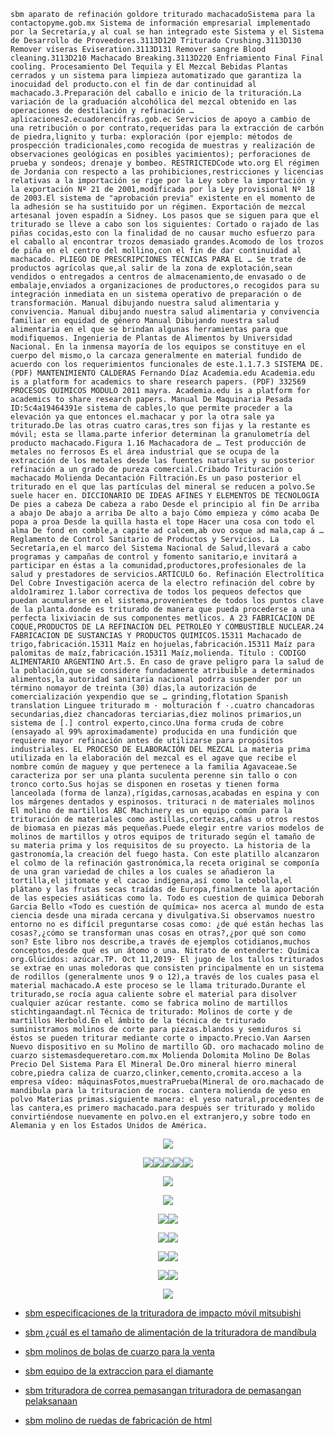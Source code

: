 
```
sbm aparato de refinación goldore triturado machacadoSistema para la contactopyme.gob.mx Sistema de información empresarial implementado por la Secretaría,y al cual se han integrado este Sistema y el Sistema de Desarrollo de Proveedores.3113D120 Triturado Crushing.3113D130 Remover víseras Eviseration.3113D131 Remover sangre Blood cleaning.3113D210 Machacado Breaking.3113D220 Enfriamiento Final Final cooling. Procesamiento Del Tequila y El Mezcal Bebidas Plantas cerrados y un sistema para limpieza automatizado que garantiza la inocuidad del producto.con el fin de dar continuidad al machacado.3.Preparación del caballo e inicio de la trituración.La variación de la graduación alcohólica del mezcal obtenido en las operaciones de destilación y refinación … aplicaciones2.ecuadorencifras.gob.ec Servicios de apoyo a cambio de una retribución o por contrato,requeridas para la extracción de carbón de piedra,lignito y turba: exploración (por ejemplo: métodos de prospección tradicionales,como recogida de muestras y realización de observaciones geológicas en posibles yacimientos); perforaciones de prueba y sondeos; drenaje y bombeo. RESTRICTEDCode wto.org El régimen de Jordania con respecto a las prohibiciones,restricciones y licencias relativas a la importación se rige por la Ley sobre la importación y la exportación Nº 21 de 2001,modificada por la Ley provisional Nº 18 de 2003.El sistema de "aprobación previa" existente en el momento de la adhesión se ha sustituido por un régimen. Exportación de mezcal artesanal joven espadín a Sidney. Los pasos que se siguen para que el triturado se lleve a cabo son los siguientes: Cortado o rajado de las piñas cocidas,esto con la finalidad de no causar mucho esfuerzo para el caballo al encontrar trozos demasiado grandes.Acomodo de los trozos de piña en el centro del mollino,con el fin de dar continuidad al machacado. PLIEGO DE PRESCRIPCIONES TÉCNICAS PARA EL … Se trate de productos agrícolas que,al salir de la zona de explotación,sean vendidos o entregados a centros de almacenamiento,de envasado o de embalaje,enviados a organizaciones de productores,o recogidos para su integración inmediata en un sistema operativo de preparación o de transformación. Manual dibujando nuestra salud alimentaria y convivencia. Manual dibujando nuestra salud alimentaria y convivencia familiar en equidad de género Manual Dibujando nuestra salud alimentaria en el que se brindan algunas herramientas para que modifiquemos. Ingenieria de Plantas de Alimentos by Universidad Nacional. En la inmensa mayoría de los equipos se constituye en el cuerpo del mismo,o la carcaza generalmente en material fundido de acuerdo con los requerimientos funcionales de este.1.1.7.3 SISTEMA DE. (PDF) MANTENIMIENTO CALDERAS Fernando Díaz Academia.edu Academia.edu is a platform for academics to share research papers. (PDF) 332569 PROCESOS QUIMICOS MODULO 2011 mayra. Academia.edu is a platform for academics to share research papers. Manual De Maquinaria Pesada ID:5c4a19464391e sistema de cables,lo que permite proceder a la elevación ya que entonces el.machacar y por la otra sale ya triturado.De las otras cuatro caras,tres son fijas y la restante es móvil; esta se llama.parte inferior determinan la granulometría del producto machacado.Figura 1.16 Machacadora de … Test producción de metales no ferrosos Es el área industrial que se ocupa de la extracción de los metales desde las fuentes naturales y su posterior refinación a un grado de pureza comercial.Cribado Trituración o machacado Molienda Decantación Filtración.Es un paso posterior el triturado en el que las partículas del mineral se reducen a polvo.Se suele hacer en. DICCIONARIO DE IDEAS AFINES Y ELEMENTOS DE TECNOLOGIA De pies a cabeza De cabeza a rabo Desde el principio al fin De arriba a abajo De abajo a arriba De alto a bajo Cómo empieza y cómo acaba De popa a proa Desde la quilla hasta el tope Hacer una cosa con todo el alma De fond en comble,a capite ad calcem,ab ovo osque ad mala,cap á … Reglamento de Control Sanitario de Productos y Servicios. La Secretaría,en el marco del Sistema Nacional de Salud,llevará a cabo programas y campañas de control y fomento sanitario,e invitará a participar en éstas a la comunidad,productores,profesionales de la salud y prestadores de servicios.ARTÍCULO 6o. Refinación Electrolítica Del Cobre Investigación acerca de la electro refinación del cobre by aldo1ramirez 1.labor correctiva de todos los pequeos defectos que puedan acumularse en el sistema,provenientes de todos los puntos clave de la planta.donde es triturado de manera que pueda procederse a una perfecta lixiviacin de sus componentes metlicos. A 23 FABRICACION DE COQUE,PRODUCTOS DE LA REFINACION DEL PETROLEO Y COMBUSTIBLE NUCLEAR.24 FABRICACION DE SUSTANCIAS Y PRODUCTOS QUIMICOS.15311 Machacado de trigo,fabricación.15311 Maíz en hojuelas,fabricación.15311 Maíz para palomitas de maíz,fabricación.15311 Maíz,molienda. Título : CODIGO ALIMENTARIO ARGENTINO Art.5. En caso de grave peligro para la salud de la población,que se considere fundadamente atribuible a determinados alimentos,la autoridad sanitaria nacional podrra suspender por un término nomayor de treinta (30) días,la autorización de comercialización yexpendio que se … grinding,flotation Spanish translation Linguee triturado m · molturación f ·.cuatro chancadoras secundarias,diez chancadoras terciarias,diez molinos primarios,un sistema de [.] control experto,cinco.Una forma cruda de cobre (ensayado al 99% aproximadamente) producida en una fundición que requiere mayor refinación antes de utilizarse para propósitos industriales. EL PROCESO DE ELABORACIÓN DEL MEZCAL La materia prima utilizada en la elaboración del mezcal es el agave que recibe el nombre común de maguey y que pertenece a la familia Agavaceae.Se caracteriza por ser una planta suculenta perenne sin tallo o con tronco corto.Sus hojas se disponen en rosetas y tienen forma lanceolada (forma de lanza),rígidas,carnosas,acabadas en espina y con los márgenes dentados y espinosos. trituraci n de materiales molinos El molino de martillos ABC Machinery es un equipo común para la trituración de materiales como astillas,cortezas,cañas u otros restos de biomasa en piezas más pequeñas.Puede elegir entre varios modelos de molinos de martillos y otros equipos de triturado según el tamaño de su materia prima y los requisitos de su proyecto. La historia de la gastronomía,la creación del fuego hasta. Con este platillo alcanzaron el colmo de la refinación gastronómica,la receta original se componía de una gran variedad de chiles a los cuales se añadieron la tortilla,el jitomate y el cacao indígena,así como la cebolla,el plátano y las frutas secas traídas de Europa,finalmente la aportación de las especies asiáticas como la. Todo es cuestion de quimica Deborah Garcia Bello «Todo es cuestión de química» nos acerca al mundo de esta ciencia desde una mirada cercana y divulgativa.Si observamos nuestro entorno no es difícil preguntarse cosas como: ¿de qué están hechas las cosas?,¿cómo se transforman unas cosas en otras?,¿por qué son como son? Este libro nos describe,a través de ejemplos cotidianos,muchos conceptos,desde qué es un átomo o una. Nitrato de entenderte: Química org.Glúcidos: azúcar.TP. Oct 11,2019· El jugo de los tallos triturados se extrae en unas moledoras que consisten principalmente en un sistema de rodillos (generalmente unos 9 o 12),a través de los cuales pasa el material machacado.A este proceso se le llama triturado.Durante el triturado,se rocía agua caliente sobre el material para disolver cualquier azúcar restante. como se fabrica molino de martillos stichtingaandagt.nl Técnica de triturado: Molinos de corte y de martillos Herbold.En el ámbito de la técnica de triturado suministramos molinos de corte para piezas.blandos y semiduros si éstos se pueden triturar mediante corte o impacto.Precio.Van Aarsen Nuevo dispositivo en su Molino de martillo GD. oro machacado molino de cuarzo sistemasdequeretaro.com.mx Molienda Dolomita Molino De Bolas Precio Del Sistema Para El Mineral De.Oro mineral hierro mineral cobre,piedra caliza de cuarzo,clinker,cemento,cromita.acceso a la empresa vídeo: máquinasFotos,muestraPrueba(Mineral de oro.machacado de mandibula para la trituracion de rocas. cantera molienda de yeso en polvo Materias primas.siguiente manera: el yeso natural,procedentes de las cantera,es primero machacado.para después ser triturado y molido convirtiéndose nuevamente en polvo.en el extranjero,y sobre todo en Alemania y en los Estados Unidos de América. 
```

<div align="center">

<a href="https://es-crusher.shibang-china.com/github&k=sbm+aparato+de+refinaci%C3%B3n+goldore+triturado+machacado"><img src="https://static.shibang-china.com/es/crusher/logo.jpg"></a>

<a href="https://es-crusher.shibang-china.com/github&k=sbm+aparato+de+refinaci%C3%B3n+goldore+triturado+machacado"><img src="https://static.shibang-china.com/es/crusher/index.jpg"></a><a href="https://es-crusher.shibang-china.com/material.htmlgithub&k=sbm+aparato+de+refinaci%C3%B3n+goldore+triturado+machacado"><img src="https://static.shibang-china.com/es/crusher/material.jpg"></a><a href="https://es-crusher.shibang-china.com/application.htmlgithub&k=sbm+aparato+de+refinaci%C3%B3n+goldore+triturado+machacado"><img src="https://static.shibang-china.com/es/crusher/application.jpg"></a><a href="https://es-crusher.shibang-china.com/aboutus.htmlgithub&k=sbm+aparato+de+refinaci%C3%B3n+goldore+triturado+machacado"><img src="https://static.shibang-china.com/es/crusher/aboutus.jpg"></a><a href="https://es-crusher.shibang-china.com/contact.htmlgithub&k=sbm+aparato+de+refinaci%C3%B3n+goldore+triturado+machacado"><img src="https://static.shibang-china.com/es/crusher/contact.jpg"></a>

<a href="https://es-crusher.shibang-china.com/github&k=sbm+aparato+de+refinaci%C3%B3n+goldore+triturado+machacado"><img src="https://static.shibang-china.com/es/crusher/banner.jpg"></a>

<a href="https://swt.shibang-china.com/github&k=sbm+aparato+de+refinaci%C3%B3n+goldore+triturado+machacado"><img src="https://static.shibang-china.com/es/crusher/text.jpg"></a>

<a href="https://swt.shibang-china.com/github&k=sbm+aparato+de+refinaci%C3%B3n+goldore+triturado+machacado"><img src="https://static.shibang-china.com/es/crusher/chat.jpg"></a><a href="https://es-crusher.shibang-china.com/contact.htmlgithub&k=sbm+aparato+de+refinaci%C3%B3n+goldore+triturado+machacado"><img src="https://static.shibang-china.com/es/crusher/message.jpg"></a>

<a href="https://es-crusher.shibang-china.com/products/pe.htmlgithub&k=sbm+aparato+de+refinaci%C3%B3n+goldore+triturado+machacado"><img src="https://static.shibang-china.com/es/crusher/pe.jpg"></a><a href="https://es-crusher.shibang-china.com/products/pf.htmlgithub&k=sbm+aparato+de+refinaci%C3%B3n+goldore+triturado+machacado"><img src="https://static.shibang-china.com/es/crusher/pf.jpg"></a>

<a href="https://es-crusher.shibang-china.com/products/hpt.htmlgithub&k=sbm+aparato+de+refinaci%C3%B3n+goldore+triturado+machacado"><img src="https://static.shibang-china.com/es/crusher/hpt.jpg"></a><a href="https://es-crusher.shibang-china.com/products/vsi.htmlgithub&k=sbm+aparato+de+refinaci%C3%B3n+goldore+triturado+machacado"><img src="https://static.shibang-china.com/es/crusher/vsi.jpg"></a>

<a href="https://es-crusher.shibang-china.com/products/klv.htmlgithub&k=sbm+aparato+de+refinaci%C3%B3n+goldore+triturado+machacado"><img src="https://static.shibang-china.com/es/crusher/klv.jpg"></a><a href="https://es-crusher.shibang-china.com/products/portable.htmlgithub&k=sbm+aparato+de+refinaci%C3%B3n+goldore+triturado+machacado"><img src="https://static.shibang-china.com/es/crusher/portable.jpg"></a>

<a href="https://swt.shibang-china.com/github&k=sbm+aparato+de+refinaci%C3%B3n+goldore+triturado+machacado"><img src="https://static.shibang-china.com/es/crusher/case.jpg"></a>

</div>


* [sbm especificaciones de la trituradora de impacto móvil mitsubishi](sbm%20especificaciones%20de%20la%20trituradora%20de%20impacto%20m%C3%B3vil%20mitsubishi.md)

* [sbm ¿cuál es el tamaño de alimentación de la trituradora de mandíbula ](sbm%20%C2%BFcu%C3%A1l%20es%20el%20tama%C3%B1o%20de%20alimentaci%C3%B3n%20de%20la%20trituradora%20de%20mand%C3%ADbula%20.md)

* [sbm molinos de bolas de cuarzo para la venta](sbm%20molinos%20de%20bolas%20de%20cuarzo%20para%20la%20venta.md)

* [sbm equipo de la extraccion para el diamante](sbm%20equipo%20de%20la%20extraccion%20para%20el%20diamante.md)

* [sbm trituradora de correa pemasangan trituradora de pemasangan pelaksanaan](sbm%20trituradora%20de%20correa%20pemasangan%20trituradora%20de%20pemasangan%20pelaksanaan.md)

* [sbm molino de ruedas de fabricación de html](sbm%20molino%20de%20ruedas%20de%20fabricaci%C3%B3n%20de%20html.md)